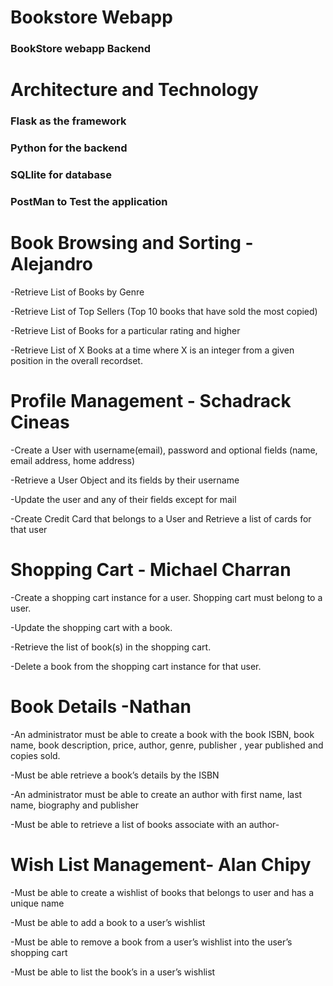 # Bookstore Webapp
### BookStore webapp Backend

# Architecture and Technology

### Flask as the framework
### Python for the backend
### SQLlite for database 
### PostMan to Test the application
 
# Book Browsing and Sorting - Alejandro
-Retrieve List of Books by Genre 

-Retrieve List of Top Sellers (Top 10 books that have sold the most copied)

-Retrieve List of Books for a particular rating and higher

-Retrieve List of X Books at a time where X is an integer from a given position in the overall recordset.

# Profile Management - Schadrack Cineas

-Create a User with username(email), password and optional fields (name, email address, home address)

-Retrieve a User Object and its fields by their username

-Update the user and any of their fields except for mail

-Create Credit Card that belongs to a User and Retrieve a list of cards for that user


# Shopping Cart  - Michael Charran

-Create a shopping cart instance for a user. Shopping cart must belong to a user.

-Update the shopping cart with a book.

-Retrieve the list of book(s) in the shopping cart.

-Delete a book from the shopping cart instance for that user.

# Book Details -Nathan

-An administrator must be able to create a book with the book ISBN, book name, book description, price, author, genre, publisher , year published and copies sold.

-Must be able retrieve a book’s details by the ISBN


-An administrator must be able to create an author with first name, last name, biography and publisher

-Must be able to retrieve a list of books associate with an author-


# Wish List Management- Alan Chipy

-Must be able to create a wishlist of books that belongs to user and has a unique name

-Must be able to add a book to a user’s wishlist

-Must be able to remove a book from a user’s wishlist into the user’s shopping cart

-Must be able to list the book’s in a user’s wishlist
